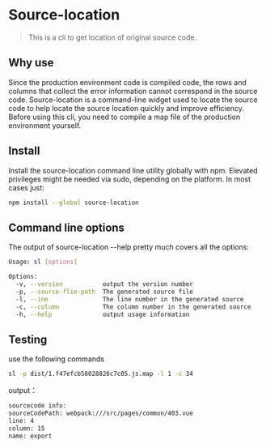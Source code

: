 # Source-location
> This is a cli to get location of original source code.

## Why use  
Since the production environment code is compiled code, the rows and columns that collect the error information cannot correspond in the source code. Source-location is a command-line widget used to locate the source code to help locate the source location quickly and improve efficiency. Before using this cli, you need to compile a map file of the production environment yourself.

## Install
Install the source-location command line utility globally with npm. Elevated privileges might be needed via sudo, depending on the platform. In most cases just:  
```bash
npm install --global source-location
```
## Command line options  
The output of source-location --help pretty much covers all the options:  
```bash
Usage: sl [options]

Options:
  -v, --version           output the version number
  -p, --source-flie-path  The generated source file
  -l, --ine               The line number in the generated source
  -c, --column            The column number in the generated source
  -h, --help              output usage information
```

## Testing
use the following commands
```bash
sl -p dist/1.f47efcb58028826c7c05.js.map -l 1 -c 34 
```    
output：
```bash
sourcecode info:
sourceCodePath: webpack:///src/pages/common/403.vue
line: 4
column: 15
name: export
```
